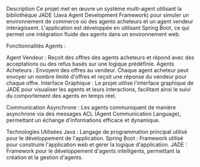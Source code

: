 Description
Ce projet met en œuvre un système multi-agent utilisant la bibliothèque JADE (Java Agent Development Framework) pour simuler un environnement de commerce où des agents acheteurs et un agent vendeur interagissent. L'application est développée en utilisant Spring Boot, ce qui permet une intégration fluide des agents dans un environnement web.

Fonctionnalités
Agents :

Agent Vendeur : Reçoit des offres des agents acheteurs et répond avec des acceptations ou des refus basés sur une logique prédéfinie.
Agents Acheteurs : Envoyent des offres au vendeur. Chaque agent acheteur peut envoyer un nombre limité d'offres et reçoit une réponse du vendeur pour chaque offre.
Interface Graphique : Le projet utilise l'interface graphique de JADE pour visualiser les agents et leurs interactions, facilitant ainsi le suivi du comportement des agents en temps réel.

Communication Asynchrone : Les agents communiquent de manière asynchrone via des messages ACL (Agent Communication Language), permettant un échange d'informations efficace et dynamique.

Technologies Utilisées
Java : Langage de programmation principal utilisé pour le développement de l'application.
Spring Boot : Framework utilisé pour construire l'application web et gérer la logique d'application.
JADE : Framework pour le développement d'agents intelligents, permettant la création et la gestion d'agents.
